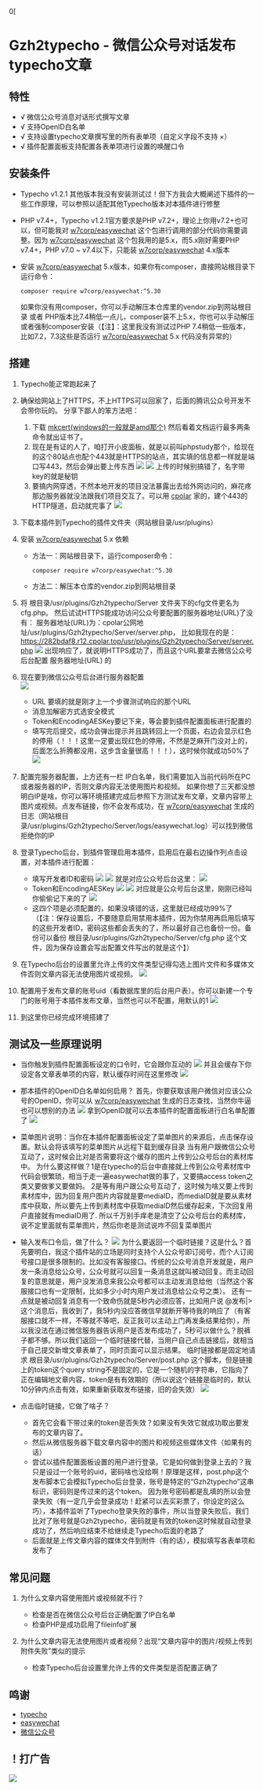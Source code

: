 0[
# Gzh2typecho - 微信公众号对话发布typecho文章
## 特性
- √ 微信公众号消息对话形式撰写文章
- √ 支持OpenID白名单
- √ 支持设置typecho文章撰写里的所有表单项（自定义字段不支持 ×）
- √ 插件配置面板支持配置各表单项进行设置的唤醒口令
  
## 安装条件
- Typecho v1.2.1 其他版本我没有安装测试过！但下方我会大概阐述下插件的一些工作原理，可以参照以适配其他Typecho版本对本插件进行修整

- PHP v7.4+，Typecho v1.2.1官方要求是PHP v7.2+，理论上你用v7.2+也可以，但可能我对 [w7corp/easywechat](https://github.com/w7corp/easywechat) 这个包进行调用的部分代码你需要调整。因为 [w7corp/easywechat](https://github.com/w7corp/easywechat) 这个包我用的是5.x，而5.x刚好需要PHP v7.4+，PHP v7.0 ~ v7.4以下，只能装 [w7corp/easywechat](https://github.com/w7corp/easywechat) 4.x版本
  
- 安装 [w7corp/easywechat](https://github.com/w7corp/easywechat) 5.x版本，如果你有composer，直接网站根目录下运行命令：
    ```shell
    composer require w7corp/easywechat:^5.30
    ```
    如果你没有用composer，你可以手动解压本仓库里的vendor.zip到网站根目录 或者 PHP版本比7.4稍低一点儿，composer装不上5.x，你也可以手动解压或者强制composer安装（【注】：这里我没有测试过PHP 7.4稍低一些版本，比如7.2，7.3这些是否运行 [w7corp/easywechat](https://github.com/w7corp/easywechat) 5.x 代码没有异常的）

## 搭建
1. Typecho能正常跑起来了
   
2. 确保给网站上了HTTPS，不上HTTPS可以回家了，后面的腾讯公众号开发不会带你玩的。
   分享下鄙人的笨方法吧：
   1. 下载 [mkcert(windows的一般就是amd那个)](https://github.com/FiloSottile/mkcert/releases) 然后看着文档运行最多两条命令就出证书了。
   2. 现在是有证的人了，咱打开小皮面板，就是以前叫phpstudy那个，给现在的这个80站点也配个443就是HTTPS的站点，其实填的信息都一样就是端口写443，然后会弹出要上传东西
      ![](https://gitee.com/sigool/sg-img-services01/raw/master/create_443_ws.png)
      ![](https://gitee.com/sigool/sg-img-services01/raw/master/80_443_ws_list.png)
      上传的时候别搞错了，名字带key的就是秘钥
   3. 要搞内网穿透，不然本地开发的项目没法暴露出去给外网访问的，麻花疼那边服务器就没法跟我们项目交互了。可以用 [cpolar](https://www.cpolar.com/) 家的，建个443的HTTP隧道，启动就完事了
      ![](https://gitee.com/sigool/sg-img-services01/raw/master/cpolar_using.png)
      
3. 下载本插件到Typecho的插件文件夹（网站根目录/usr/plugins）
   
4. 安装 [w7corp/easywechat](https://github.com/w7corp/easywechat) 5.x 依赖
   - 方法一：网站根目录下，运行composer命令：
       ```shell
       composer require w7corp/easywechat:^5.30
       ```
   - 方法二：解压本仓库的vendor.zip到网站根目录

5. 将 根目录/usr/plugins/Gzh2typecho/Server 文件夹下的cfg文件更名为cfg.php。
   然后试试HTTPS能成功访问公众号要配置的服务器地址(URL)了没有：
   服务器地址(URL)为：cpolar公网地址/usr/plugins/Gzh2typecho/Server/server.php，
   比如我现在的是：https://282bdaf8.r12.cpolar.top/usr/plugins/Gzh2typecho/Server/server.php
   ![](https://gitee.com/sigool/sg-img-services01/raw/master/wx_web_url_ok.png)
   出现响应了，就说明HTTPS成功了，而且这个URL要拿去微信公众号后台配置 服务器地址(URL) 的

6. 现在要到微信公众号后台进行服务器配置   
   ![](https://gitee.com/sigool/sg-img-services01/raw/master/cf_server_info_for_wx.png)
   - URL 要填的就是刚才上一个步骤测试响应的那个URL
   - 消息加解密方式选安全模式
   - Token和EncodingAESKey要记下来，等会要到插件配置面板进行配置的
   - 填写完后提交，成功会弹出提示并且跳转回上一个页面，右边会显示红色的停用（！！！这里一定要出现红色的停用，不然是芝麻开门没对上的，后面怎么折腾都没用，这步含金量很高！！！），这时候你就成功50%了
     ![](https://gitee.com/sigool/sg-img-services01/raw/master/verfiy_server_for_wx_success.png)   

7. 配置完服务器配置，上方还有一栏 IP白名单，我们需要加入当前代码所在PC或者服务器的IP，否则文章内容无法使用图片和视频。
    如果你想了三天都没想明白IP是啥，你可以等环境搭建完成后参照下方测试发布文章，文章内容带上图片或视频。点发布链接，你不会发布成功，在 [w7corp/easywechat](https://github.com/w7corp/easywechat) 生成的日志（网站根目录/usr/plugins/Gzh2typecho/Server/logs/easywechat.log）可以找到微信拒绝你的IP

8. 登录Typecho后台，到插件管理启用本插件，启用后在最右边操作列点击设置，对本插件进行配置：
    - 填写开发者ID和密码
      ![](https://gitee.com/sigool/sg-img-services01/raw/master/appid_explain.png)
      ![](https://gitee.com/sigool/sg-img-services01/raw/master/appsecret_explain.png)
      就是对应公众号后台这里：
      ![](https://gitee.com/sigool/sg-img-services01/raw/master/appid_appsecret_where_show.png)
    - Token和EncodingAESKey
      ![](https://gitee.com/sigool/sg-img-services01/raw/master/token_explain.png)
      ![](https://gitee.com/sigool/sg-img-services01/raw/master/encodingaeskey_explain.png)
      对应就是公众号后台这里，刚刚已经叫你偷偷记下来的了
      ![](https://gitee.com/sigool/sg-img-services01/raw/master/token_aeskey_where_show.png)
    - 这四个项是必须配置的，如果没填错的话，这里就已经成功99%了（【注：保存设置后，不要随意启用禁用本插件，因为你禁用再启用后填写的这些开发者ID，密码这些都会丢失的了，所以最好自己也备份一份。备份可以备份 根目录/usr/plugins/Gzh2typecho/Server/cfg.php 这个文件，因为保存设置会写出配置文件写出的就是这个】）
    
9. 在Typecho后台的设置里允许上传的文件类型记得勾选上图片文件和多媒体文件否则文章内容无法使用图片或视频。
   ![](https://gitee.com/sigool/sg-img-services01/raw/master/select_allow_upload_img_and_video_options.png)

10. 配置用于发布文章的账号uid（看数据库里的后台用户表）。你可以新建一个专门的账号用于本插件发布文章，当然也可以不配置，用默认的1
   ![](https://gitee.com/sigool/sg-img-services01/raw/master/where_setting_uid_for_pub_post.png)
    
11. 到这里你已经完成环境搭建了

## 测试及一些原理说明

- 当你触发到插件配置面板设定的口令时，它会跟你互动的
  ![](https://gitee.com/sigool/sg-img-services01/raw/master/com_write_post_show.png)
  并且会缓存下你设定各文章表单项的内容，默认缓存时间在这里修改
  ![](https://gitee.com/sigool/sg-img-services01/raw/master/modify_cache_editing_post_secs.png)
  
- 那本插件的OpenID白名单如何启用？
   首先，你要获取该用户微信对应该公众号的OpenID，你可以从 [w7corp/easywechat](https://github.com/w7corp/easywechat) 生成的日志查找，当然你牛逼也可以想别的办法
   ![](https://gitee.com/sigool/sg-img-services01/raw/master/where_get_openid.png)
  拿到OpenID就可以去本插件的配置面板进行白名单配置了
  ![](https://gitee.com/sigool/sg-img-services01/raw/master/where_setting_openid.png)
  
- 菜单图片说明：当你在本插件配置面板设定了菜单图片的来源后，点击保存设置。默认会将该填写的菜单图片从远程下载到缓存目录
   当有用户跟微信公众号互动了，这时候会比对是否需要将这个缓存的图片上传到公众号后台的素材库中。
  为什么要这样做？1是在typecho的后台中直接就上传到公众号素材库中代码会很繁琐，相当于走一遍easywechat做的事了，又要搞access token之类又要做爹又要做妈。 2是等有用户跟公众号互动了，这时候为啥又要上传到素材库中，因为回复用户图片内容就是要mediaID，而mediaID就是要从素材库中获取，所以要先上传到素材库中获取mediaID然后缓存起来，下次回复用户直接就有mediaID用了.
  所以千万别手痒老是清空了公众号后台的素材库，说不定里面就有菜单图片，然后你老是测试说咋不回复菜单图片

- 输入发布口令后，做了什么？
  ![](https://gitee.com/sigool/sg-img-services01/raw/master/after_enter_post_keyword.png)
  为什么要返回一个临时链接？这是什么？首先要明白，我这个插件站的立场是同时支持个人公众号即订阅号，而个人订阅号接口是很多限制的。比如没有客服接口。传统的公众号消息开发就是，用户发一条消息给公众号，公众号就可以回复一条消息这就叫被动回复。而主动回复的意思就是，用户没发消息来我公众号都可以主动发消息给他（当然这个客服接口也有一定限制，比如多少小时内用户发过消息给公众号之类）。
  还有一点就是被动回复消息有一个致命伤就是5秒内必须应答，比如用户说 @发布|> 这个消息后，我收到了，我5秒内没应答微信早就断开等待我的响应了（有客服接口就不一样，不等就不等吧，反正我可以主动上门再发条结果给你），所以我没法在通过微信服务器告诉用户是否发布成功了，5秒可以做什么？脱裤子都不够。所以我们返回一个临时链接代替，当用户自己点击链接后，就相当于自己提交新增文章表单了，同时页面可以显示结果。
  临时链接都是固定地请求 根目录/usr/plugins/Gzh2typecho/Server/post.php 这个脚本，但是链接上的token这个query string不是固定的，它是一个随机的字符串，它指向了正在编辑地文章内容，token是有有效期的（所以说这个链接是临时的，默认10分钟内点击有效，如果重新获取发布链接，旧的会失效）
  ![](https://gitee.com/sigool/sg-img-services01/raw/master/pub_link_valid_secs.png)
  
- 点击临时链接，它做了啥子？
  - 首先它会看下带过来的token是否失效？如果没有失效它就成功取出要发布的文章内容了。
  - 然后从微信服务器下载文章内容中的图片和视频这些媒体文件（如果有的话）
  - 尝试以插件配置面板设置的用户进行登录。它是如何做到登录上去的？我只是设过一个账号的uid，密码啥也没给啊！原理是这样，post.php这个发布脚本它会模拟Typecho后台登录，账号是特定的“Gzh2typecho”这串标识，密码则是传过来的这个token。
    因为账号密码都是乱填的所以会登录失败（有一定几乎会登录成功！赶紧可以去买彩票了，你设定的这么巧），本插件监听了Typecho登录失败的事件，所以当登录失败后，我们比对了账号就是Gzh2typecho，密码就是有效的token这时候就自动登录成功了，然后响应结束不给继续走Typecho后面的老路了
  - 后面就是上传文章内容的媒体文件到附件（有的话），模拟填写各表单项和发布了

## 常见问题
1. 为什么文章内容使用图片或视频就不行？
    - 检查是否在微信公众号后台正确配置了IP白名单
    - 检查PHP是成功启用了fileinfo扩展
    
2. 为什么文章内容无法使用图片或者视频？出现“文章内容中的图片/视频上传到附件失败”类似的提示
    - 检查Typecho后台设置里允许上传的文件类型是否配置正确了
    
## 鸣谢
- [typecho](https://github.com/typecho/typecho)
- [easywechat](https://github.com/w7corp/easywechat)
- [微信公众号](https://mp.weixin.qq.com/)

## ！打广告

![](https://gitee.com/sigool/sg-img-services01/raw/master/wechat.jpg)

